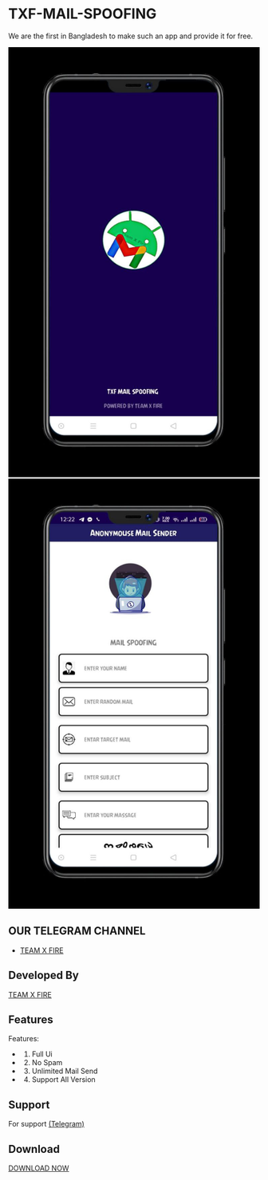 # TXF-MAIL-SPOOFING

  We are the first in Bangladesh to make such an app and provide it for free.
   
 ![Logo](photo_2_2023-07-03_00-26-41.jpg) 
 ![Logo](photo_3_2023-07-03_00-26-41.jpg)
  
  
  
 ## OUR TELEGRAM CHANNEL
  
 - [TEAM X FIRE](https://t.me/TXF2022) 
  
  
 ## Developed By
  
  
 <a href="https://www.facebook.com/team.x.fire.official">TEAM X FIRE</a> 
  
  
 ## Features 
  
  
  
 Features:  
 - 1) Full Ui
 - 2) No Spam
 - 3) Unlimited Mail Send
 - 4) Support All Version 
  
  
  
  
 ## Support 
  
 For support <a href="https://t.me/teamxfire">(Telegram)</a>
  
  
 ## Download  
 <a href="https://github.com/teamxfire/TXF-MAIL-SPOOFING/blob/main/TXF%20MAIL%20SPOOFING%20.apk">DOWNLOAD NOW</a> 
 

